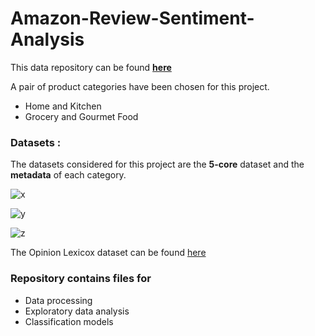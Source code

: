 # Amazon-Review-Sentiment-Analysis
This data repository can be found **[here]( https://cseweb.ucsd.edu/~jmcauley/datasets/amazon/links.html )**


A pair of product categories have been chosen for this project.
* Home and Kitchen
* Grocery and Gourmet Food

### Datasets :
The datasets considered for this project are the **5-core** dataset and the **metadata** of each category.

![x](https://github.com/Eniamrahc48/Amazon-Review-Sentiment-Analysis/assets/148571352/7a2efdb0-90a4-4a34-a39c-27db5f13cdac)

![y](https://github.com/Eniamrahc48/Amazon-Review-Sentiment-Analysis/assets/148571352/abc6de4e-4d52-4152-9002-89f64bc195e6)

![z](https://github.com/Eniamrahc48/Amazon-Review-Sentiment-Analysis/assets/148571352/d8a7260b-e5f0-491f-9bb8-0a9b3cebcbdb)

The Opinion Lexicox dataset can be found [here](http://www.cs.uic.edu/~liub/FBS/sentiment-analysis.html)

### Repository contains files for
* Data processing
* Exploratory data analysis
* Classification models
